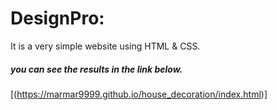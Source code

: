 # DesignPro:
It is a very simple website using HTML & CSS.

##### you can see the results in the link below.

[(https://marmar9999.github.io/house_decoration/index.html)]
